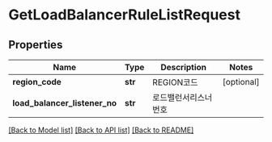 # GetLoadBalancerRuleListRequest

## Properties
Name | Type | Description | Notes
------------ | ------------- | ------------- | -------------
**region_code** | **str** | REGION코드 | [optional] 
**load_balancer_listener_no** | **str** | 로드밸런서리스너번호 | 

[[Back to Model list]](../README.md#documentation-for-models) [[Back to API list]](../README.md#documentation-for-api-endpoints) [[Back to README]](../README.md)


